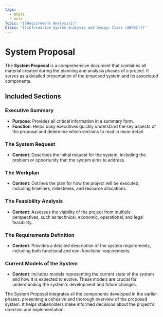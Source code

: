 ```yaml
---
tags:
  - akpsi
  - note
Topic: "[[Requirement Analysis]]"
Class: "[[Information System Analysis and Design Class (AKPSI)]]"
---
```


# System Proposal

The **System Proposal** is a comprehensive document that combines all material created during the planning and analysis phases of a project. It serves as a detailed presentation of the proposed system and its associated components.

## Included Sections

### Executive Summary
- **Purpose**: Provides all critical information in a summary form.
- **Function**: Helps busy executives quickly understand the key aspects of the proposal and determine which sections to read in more detail.

### The System Request
- **Content**: Describes the initial request for the system, including the problem or opportunity that the system aims to address.

### The Workplan
- **Content**: Outlines the plan for how the project will be executed, including timelines, milestones, and resource allocations.

### The Feasibility Analysis
- **Content**: Assesses the viability of the project from multiple perspectives, such as technical, economic, operational, and legal feasibility.

### The Requirements Definition
- **Content**: Provides a detailed description of the system requirements, including both functional and non-functional requirements.

### Current Models of the System
- **Content**: Includes models representing the current state of the system and how it is expected to evolve. These models are crucial for understanding the system's development and future changes.

The System Proposal integrates all the components developed in the earlier phases, presenting a cohesive and thorough overview of the proposed system. It helps stakeholders make informed decisions about the project's direction and implementation.